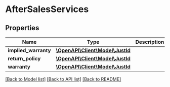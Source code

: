 # AfterSalesServices

## Properties
Name | Type | Description | Notes
------------ | ------------- | ------------- | -------------
**implied_warranty** | [**\OpenAPI\Client\Model\JustId**](JustId.md) |  | [optional] 
**return_policy** | [**\OpenAPI\Client\Model\JustId**](JustId.md) |  | [optional] 
**warranty** | [**\OpenAPI\Client\Model\JustId**](JustId.md) |  | [optional] 

[[Back to Model list]](../README.md#documentation-for-models) [[Back to API list]](../README.md#documentation-for-api-endpoints) [[Back to README]](../README.md)


